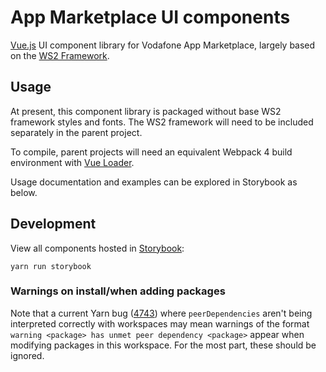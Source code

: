 # App Marketplace UI components

[Vue.js](https://vuejs.org/) UI component library for Vodafone App Marketplace, largely based on the [WS2 Framework](https://github.com/dd-vodafone-group/vodafone-ws2).

## Usage

At present, this component library is packaged without base WS2 framework styles and fonts. The WS2 framework will need to be included separately in the parent project.

To compile, parent projects will need an equivalent Webpack 4 build environment with [Vue Loader](https://vue-loader.vuejs.org/guide/#manual-setup).

Usage documentation and examples can be explored in Storybook as below.

## Development

View all components hosted in [Storybook](https://storybook.js.org):

    yarn run storybook

### Warnings on install/when adding packages

Note that a current Yarn bug ([4743](https://github.com/yarnpkg/yarn/issues/4743)) where `peerDependencies` aren't being interpreted correctly with workspaces may mean warnings of the format `warning <package> has unmet peer dependency <package>` appear when modifying packages in this workspace. For the most part, these should be ignored.

